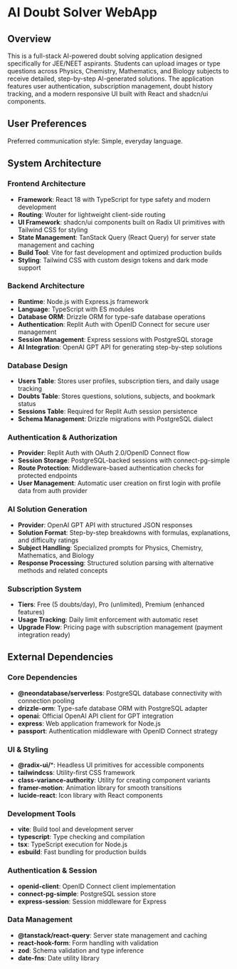 # AI Doubt Solver WebApp

## Overview

This is a full-stack AI-powered doubt solving application designed specifically for JEE/NEET aspirants. Students can upload images or type questions across Physics, Chemistry, Mathematics, and Biology subjects to receive detailed, step-by-step AI-generated solutions. The application features user authentication, subscription management, doubt history tracking, and a modern responsive UI built with React and shadcn/ui components.

## User Preferences

Preferred communication style: Simple, everyday language.

## System Architecture

### Frontend Architecture
- **Framework**: React 18 with TypeScript for type safety and modern development
- **Routing**: Wouter for lightweight client-side routing
- **UI Framework**: shadcn/ui components built on Radix UI primitives with Tailwind CSS for styling
- **State Management**: TanStack Query (React Query) for server state management and caching
- **Build Tool**: Vite for fast development and optimized production builds
- **Styling**: Tailwind CSS with custom design tokens and dark mode support

### Backend Architecture
- **Runtime**: Node.js with Express.js framework
- **Language**: TypeScript with ES modules
- **Database ORM**: Drizzle ORM for type-safe database operations
- **Authentication**: Replit Auth with OpenID Connect for secure user management
- **Session Management**: Express sessions with PostgreSQL storage
- **AI Integration**: OpenAI GPT API for generating step-by-step solutions

### Database Design
- **Users Table**: Stores user profiles, subscription tiers, and daily usage tracking
- **Doubts Table**: Stores questions, solutions, subjects, and bookmark status
- **Sessions Table**: Required for Replit Auth session persistence
- **Schema Management**: Drizzle migrations with PostgreSQL dialect

### Authentication & Authorization
- **Provider**: Replit Auth with OAuth 2.0/OpenID Connect flow
- **Session Storage**: PostgreSQL-backed sessions with connect-pg-simple
- **Route Protection**: Middleware-based authentication checks for protected endpoints
- **User Management**: Automatic user creation on first login with profile data from auth provider

### AI Solution Generation
- **Provider**: OpenAI GPT API with structured JSON responses
- **Solution Format**: Step-by-step breakdowns with formulas, explanations, and difficulty ratings
- **Subject Handling**: Specialized prompts for Physics, Chemistry, Mathematics, and Biology
- **Response Processing**: Structured solution parsing with alternative methods and related concepts

### Subscription System
- **Tiers**: Free (5 doubts/day), Pro (unlimited), Premium (enhanced features)
- **Usage Tracking**: Daily limit enforcement with automatic reset
- **Upgrade Flow**: Pricing page with subscription management (payment integration ready)

## External Dependencies

### Core Dependencies
- **@neondatabase/serverless**: PostgreSQL database connectivity with connection pooling
- **drizzle-orm**: Type-safe database ORM with PostgreSQL adapter
- **openai**: Official OpenAI API client for GPT integration
- **express**: Web application framework for Node.js
- **passport**: Authentication middleware with OpenID Connect strategy

### UI & Styling
- **@radix-ui/***: Headless UI primitives for accessible components
- **tailwindcss**: Utility-first CSS framework
- **class-variance-authority**: Utility for creating component variants
- **framer-motion**: Animation library for smooth transitions
- **lucide-react**: Icon library with React components

### Development Tools
- **vite**: Build tool and development server
- **typescript**: Type checking and compilation
- **tsx**: TypeScript execution for Node.js
- **esbuild**: Fast bundling for production builds

### Authentication & Session
- **openid-client**: OpenID Connect client implementation
- **connect-pg-simple**: PostgreSQL session store
- **express-session**: Session middleware for Express

### Data Management
- **@tanstack/react-query**: Server state management and caching
- **react-hook-form**: Form handling with validation
- **zod**: Schema validation and type inference
- **date-fns**: Date utility library